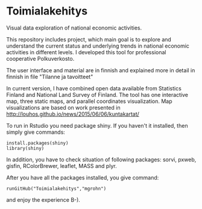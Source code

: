 # Toimialakehitys

Visual data exploration of national economic activities. 

This repository includes project, which main goal is to explore and understand the current status and
underlying trends in national economic activities in different levels. I developed this tool for professional cooperative Polkuverkosto.

The user interface and material are in finnish and explained more in detail in finnish in file "Tilanne ja tavoitteet"

In current version, I have combined open data available from Statistics Finland and National Land Survey of Finland. The tool has one 
interactive map, three static maps, and parallel coordinates visualization. Map visualizations are based on work presented in http://louhos.github.io/news/2015/06/06/kuntakartat/

To run in Rstudio you need package shiny. If you haven't it installed, then simply give commands: 
```
install.packages(shiny)
library(shiny) 
```
In addition, you have to check situation of following packages: sorvi, pxweb, gisfin, RColorBrewer, leaflet, MASS and plyr. 

After you have all the packages installed, you give command:

```
runGitHub("Toimialakehitys","mgrohn")
```
and enjoy the experience B-). 
